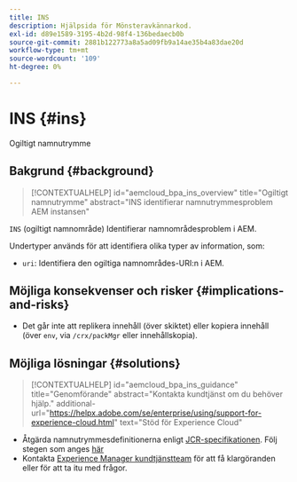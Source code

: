 ```yaml
---
title: INS
description: Hjälpsida för Mönsteravkännarkod.
exl-id: d89e1589-3195-4b2d-98f4-136bedaecb0b
source-git-commit: 2881b122773a8a5ad09fb9a14ae35b4a83dae20d
workflow-type: tm+mt
source-wordcount: '109'
ht-degree: 0%

---
```


# INS {#ins}

Ogiltigt namnutrymme

## Bakgrund {#background}

>[!CONTEXTUALHELP]
>id="aemcloud_bpa_ins_overview"
>title="Ogiltigt namnutrymme"
>abstract="INS identifierar namnutrymmesproblem AEM instansen"

`INS` (ogiltigt namnområde) Identifierar namnområdesproblem i AEM.

Undertyper används för att identifiera olika typer av information, som:

* `uri`: Identifiera den ogiltiga namnområdes-URI:n i AEM.

## Möjliga konsekvenser och risker {#implications-and-risks}

* Det går inte att replikera innehåll (över skiktet) eller kopiera innehåll (över `env`, via `/crx/packMgr` eller innehållskopia).

## Möjliga lösningar {#solutions}

>[!CONTEXTUALHELP]
>id="aemcloud_bpa_ins_guidance"
>title="Genomförande"
>abstract="Kontakta kundtjänst om du behöver hjälp."
>additional-url="https://helpx.adobe.com/se/enterprise/using/support-for-experience-cloud.html" text="Stöd för Experience Cloud"

* Åtgärda namnutrymmesdefinitionerna enligt [JCR-specifikationen](https://developer.adobe.com/experience-manager/reference-materials/spec/jcr/1.0/4.5_Namespaces.html). Följ stegen som anges [här](https://experienceleaguecommunities.adobe.com/t5/adobe-experience-manager/how-can-i-delete-a-namespace-created-in-crx/td-p/225163)
* Kontakta [Experience Manager kundtjänstteam](https://helpx.adobe.com/se/enterprise/using/support-for-experience-cloud.html) för att få klargöranden eller för att ta itu med frågor.
